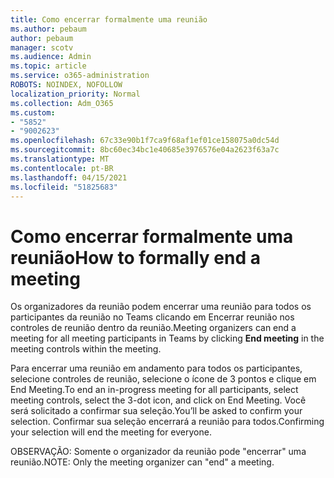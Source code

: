 ```yaml
---
title: Como encerrar formalmente uma reunião
ms.author: pebaum
author: pebaum
manager: scotv
ms.audience: Admin
ms.topic: article
ms.service: o365-administration
ROBOTS: NOINDEX, NOFOLLOW
localization_priority: Normal
ms.collection: Adm_O365
ms.custom:
- "5852"
- "9002623"
ms.openlocfilehash: 67c33e90b1f7ca9f68af1ef01ce158075a0dc54d
ms.sourcegitcommit: 8bc60ec34bc1e40685e3976576e04a2623f63a7c
ms.translationtype: MT
ms.contentlocale: pt-BR
ms.lasthandoff: 04/15/2021
ms.locfileid: "51825683"
---
```

# <a name="how-to-formally-end-a-meeting"></a><span data-ttu-id="12229-102">Como encerrar formalmente uma reunião</span><span class="sxs-lookup"><span data-stu-id="12229-102">How to formally end a meeting</span></span>

<span data-ttu-id="12229-103">Os organizadores da reunião podem encerrar uma reunião  para todos os participantes da reunião no Teams clicando em Encerrar reunião nos controles de reunião dentro da reunião.</span><span class="sxs-lookup"><span data-stu-id="12229-103">Meeting organizers can end a meeting for all meeting participants in Teams by clicking **End meeting** in the meeting controls within the meeting.</span></span>  

<span data-ttu-id="12229-104">Para encerrar uma reunião em andamento para todos os participantes, selecione controles de reunião, selecione o ícone de 3 pontos e clique em End Meeting.</span><span class="sxs-lookup"><span data-stu-id="12229-104">To end an in-progress meeting for all participants, select meeting controls, select the 3-dot icon, and click on End Meeting.</span></span> <span data-ttu-id="12229-105">Você será solicitado a confirmar sua seleção.</span><span class="sxs-lookup"><span data-stu-id="12229-105">You’ll be asked to confirm your selection.</span></span> <span data-ttu-id="12229-106">Confirmar sua seleção encerrará a reunião para todos.</span><span class="sxs-lookup"><span data-stu-id="12229-106">Confirming your selection will end the meeting for everyone.</span></span>

<span data-ttu-id="12229-107">OBSERVAÇÃO: Somente o organizador da reunião pode "encerrar" uma reunião.</span><span class="sxs-lookup"><span data-stu-id="12229-107">NOTE: Only the meeting organizer can "end" a meeting.</span></span>